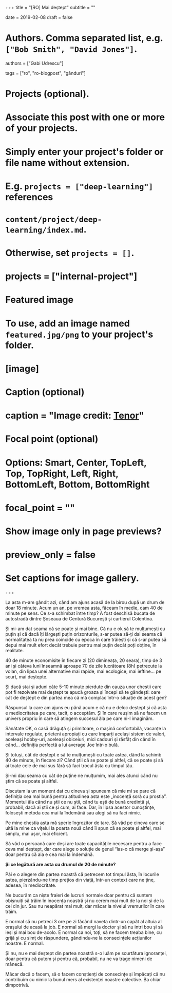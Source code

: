 +++
title = "[RO] Mai deștept"
subtitle = ""

date = 2019-02-08
draft = false

# Authors. Comma separated list, e.g. `["Bob Smith", "David Jones"]`.
authors = ["Gabi Udrescu"]

tags = ["ro", "ro-blogpost", "gânduri"]

# Projects (optional).
#   Associate this post with one or more of your projects.
#   Simply enter your project's folder or file name without extension.
#   E.g. `projects = ["deep-learning"]` references 
#   `content/project/deep-learning/index.md`.
#   Otherwise, set `projects = []`.
# projects = ["internal-project"]

# Featured image
# To use, add an image named `featured.jpg/png` to your project's folder. 
# [image]
  # Caption (optional)
#  caption = "Image credit: [**Tenor**](https://tenor.com/view/cat-car-excited-smile-pet-gif-5570235)"

  # Focal point (optional)
  # Options: Smart, Center, TopLeft, Top, TopRight, Left, Right, BottomLeft, Bottom, BottomRight
#  focal_point = ""

  # Show image only in page previews?
#  preview_only = false

# Set captions for image gallery.
+++

La asta m-am gândit azi, când am ajuns acasă de la birou după un drum de doar 18 minute. Acum un an, pe vremea asta, făceam în medie, cam 40 de minute pe sens. Ce s-a schimbat între timp? A fost deschisă bucata de autostradă dintre Șoseaua de Centură București și <!--more-->cartierul Colentina. 

Și mi-am dat seama că se poate și mai bine. Că nu e ok să te mulțumești cu puțin și că dacă îți lărgești puțin orizonturile, s-ar putea să-ți dai seama că normalitatea ta nu prea coincide cu epoca în care trăiești și că s-ar putea să depui mai mult efort decât trebuie pentru mai puțin decât poți obține, în realitate.

40 de minute economisite în fiecare zi (20 dimineața, 20 seara), timp de 3 ani și câteva luni înseamnă aproape 70 de zile lucrătoare (8h) petrecute la volan, din lipsa unei alternative mai rapide, mai ecologice, mai ieftine… pe scurt, mai deștepte. 

Și dacă stai și aduni câte 5-10 minute pierdute din cauza unor chestii care pot fi rezolvate mai deștept te apucă groaza și începi să te gândești: oare cât de deștept e din partea mea că mă complac într-o situație de acest gen?

Răspunsul la care am ajuns eu până acum e că nu e deloc deștept și că asta e mediocritatea pe care, tacit, o acceptăm. Și în care reușim să ne facem un univers propriu în care să atingem succesul ăla pe care ni-l imaginăm.

Sănătate OK, o casă drăguță și primitoare, o mașină confortabilă, vacanțe la intervale regulate, prieteni apropiați cu care împarți același sistem de valori, aceleași hobby-uri, aceleași obiceiuri, mici cadouri și răsfăț din când în când… definiția perfectă a lui average Joe într-o bulă. 

Și totuși, cât de deștept e să te mulțumești cu toate astea, dând la schimb 40 de minute, în fiecare zi? Când știi că se poate și altfel, că se poate și să ai toate cele de mai sus fără să faci trocul ăsta cu timpul tău.

Și-mi dau seama cu cât de puține ne mulțumim, mai ales atunci când nu știm că se poate și altfel.

Discutam la un moment dat cu cineva și spuneam că mie mi se pare că definiția cea mai bună pentru atitudinea asta este „inocență soră cu prostia”. Momentul ăla când nu știi ce nu știi, când tu ești de bună credință și, probabil, dacă ai știi ce și cum, ai face. Dar, în lipsa acestor cunoștințe, folosești metoda cea mai la îndemână sau alegi să nu faci nimic. 

Pe mine chestia asta mă sperie îngrozitor de tare. Să văd pe cineva care se uită la mine ca vițelul la poarta nouă când îi spun că se poate și altfel, mai simplu, mai ușor, mai eficient. 

Să văd o persoană care deși are toate capacitățile necesare pentru a face ceva mai deștept, dar care alege o soluție de genul “las-o că merge și-așa” doar pentru că aia e cea mai la îndemână. 

**Și ce legătură are asta cu drumul de 20 de minute?**

Păi e o alegere din partea noastră că petrecem tot timpul ăsta, în locurile astea, pierzându-ne timp prețios din viață, într-un context care ne ține, adesea, în mediocritate. 

Ne bucurăm ca niște fraieri de lucruri normale doar pentru că suntem obișnuiți să trăim în inocența noastră și nu cerem mai mult de la noi și de la cei din jur. Sau nu neapărat mai mult, dar măcar la nivelul vremurilor în care trăim.

E normal să nu petreci 3 ore pe zi făcând naveta dintr-un capăt al altuia al orașului de acasă la job. E normal să mergi la doctor și să nu intri bou și să ieși și mai bou de-acolo. E normal ca noi, toți, să ne facem treaba bine, cu grijă și cu simț de răspundere, gândindu-ne la consecințele acțiunilor noastre. E normal. 

Și nu, nu e mai deștept din partea noastră s-o luăm pe scurtătura ignoranței, doar pentru că putem și pentru că, probabil, nu ne va trage nimeni de mânecă. 

Măcar dacă o facem, să o facem conștienți de consecințe și împăcați că nu contribuim cu nimic la bunul mers al existenței noastre colective. Ba chiar dimpotrivă.
